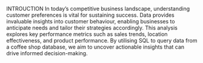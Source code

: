 INTROUCTION
In today’s competitive business landscape, understanding customer preferences is vital for sustaining success. Data provides invaluable insights into customer behaviour, enabling businesses to anticipate needs and tailor their strategies accordingly. This analysis explores key performance metrics such as sales trends, location effectiveness, and product performance. By utilising SQL to query data from a coffee shop database, we aim to uncover actionable insights that can drive informed decision-making.
